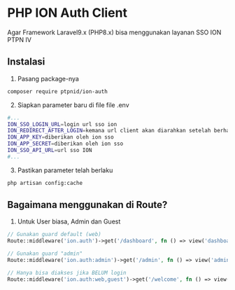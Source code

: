 # PHP ION Auth Client
Agar Framework Laravel9.x (PHP8.x) bisa menggunakan layanan SSO ION PTPN IV

## Instalasi 

1. Pasang package-nya 

```sh
composer require ptpnid/ion-auth
```
2. Siapkan parameter baru di file file .env

```sh
#...
ION_SSO_LOGIN_URL=login url sso ion
ION_REDIRECT_AFTER_LOGIN=kemana url client akan diarahkan setelah berhasil login
ION_APP_KEY=diberikan oleh ion sso
ION_APP_SECRET=diberikan oleh ion sso
ION_SSO_API_URL=url sso ION
#...
```

3. Pastikan parameter telah berlaku

```sh
php artisan config:cache 
```

## Bagaimana menggunakan di Route?

1. Untuk User biasa, Admin dan Guest 
```php
// Gunakan guard default (web)
Route::middleware('ion.auth')->get('/dashboard', fn () => view('dashboard'));

// Gunakan guard "admin"
Route::middleware('ion.auth:admin')->get('/admin', fn () => view('admin.dashboard'));

// Hanya bisa diakses jika BELUM login
Route::middleware('ion.auth:web,guest')->get('/welcome', fn () => view('guest.welcome'));
```
